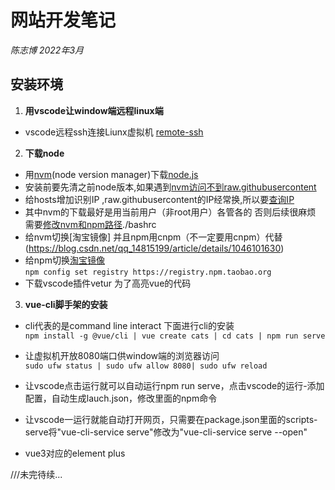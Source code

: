 # 网站开发笔记
*陈志博 2022年3月*
##  安装环境
1. **用vscode让window端远程linux端**
- vscode远程ssh连接Liunx虚拟机 [remote-ssh](https://blog.csdn.net/fengxiaolu311/article/details/104774530/) 
2. **下载node**
- 用[nvm](https://github.com/nvm-sh/nvm)(node version manager)下载[node.js](https://nodejs.org/en/)  
- 安装前要先清之前node版本,如果遇到[nvm访问不到raw.githubusercontent](https://www.cnblogs.com/Walker-lyl/p/14251301.html) 
- 给hosts增加识别IP ,raw.githubusercontent的IP经常换,所以要[查询IP](https://zhuanlan.zhihu.com/p/107334179)
- 其中nvm的下载最好是用当前用户（非root用户）各管各的 否则后续很麻烦 需要[修改nvm和npm路径](https://blog.csdn.net/qq_36231887/article/details/100703861)./bashrc
- 给nvm切换[淘宝镜像] 并且npm用cnpm（不一定要用cnpm）代替(https://blog.csdn.net/qq_14815199/article/details/1046101630)
- 给npm切换[淘宝镜像](https://zhuanlan.zhihu.com/p/339812994)    
`npm config set registry https://registry.npm.taobao.org`
- 下载vscode插件vetur 为了高亮vue的代码

3. **vue-cli脚手架的安装**
- cli代表的是command line interact 下面进行cli的安装  
`npm install -g @vue/cli | vue create cats | cd cats | npm run serve`

- 让虚拟机开放8080端口供window端的浏览器访问  
`sudo ufw status | sudo ufw allow 8080| sudo ufw reload`
- 让vscode点击运行就可以自动运行npm run serve，点击vscode的运行-添加配置，自动生成lauch.json，修改里面的npm命令  
- 让vscode一运行就能自动打开网页，只需要在package.json里面的scripts-serve将"vue-cli-service serve"修改为"vue-cli-service serve --open"



- vue3对应的element plus

///未完待续...

